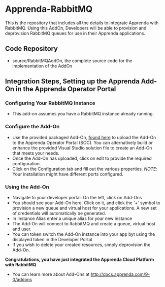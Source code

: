 # Apprenda-RabbitMQ
This is the repository that includes all the details to integrate Apprenda with RabbitMQ. Using this AddOn, Developers will be able to provision and deprovision RabbitMQ queues for use in their Apprenda applications.

## Code Repository
- source/RabbitMQAddOn, the complete source code for the implementation of the AddOn

## Integration Steps, Setting up the Apprenda Add-On in the Apprenda Operator Portal

### Configuring Your RabbitMQ Instance ###
- This add-on assumes you have a RabbitMQ instance already running. 

### Configure the Add-On ###
- Use the provided packaged Add-On, [found here](https://github.com/apprenda/RabbitMQ-Integration/releases) to upload the Add-On to the Apprenda Operator Portal (SOC). You can alternatively build or enhance the provided Visual Studio solution file to create an Add-On that meets your needs.
- Once the Add-On has uploaded, click on edit to provide the required configuration. 
- Click on the Configuration tab and fill out the various properties. *NOTE*: Your installation might have different ports configured. 


### Using the Add-On ###
- Navigate to your developer portal. On the left, click on Add-Ons
- You should see your Add-On here. Click on it, and click the '+' symbol to provision a new queue and virtual host for your applications. A new set of credentials will automatically be generated. 
- In Instance Alias enter a unique alias for your new instance
- The Add-On will connect to RabbitMQ and create a queue, virtual host and user. 
- You can token switch the Add-On instance into your app byt using the displayed token in the Developer Portal
- If you wish to delete your created resources, simply deprovision the Add-On. 

**Congratulations, you have just integrated the Apprenda Cloud Platform with RabbitMQ**
- You can learn more about Add-Ons at http://docs.apprenda.com/9-0/addons
